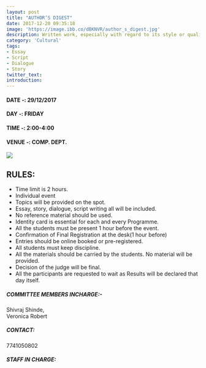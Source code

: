 ```yaml
---
layout: post
title: "AUTHOR’S DIGEST"
date: 2017-12-20 09:35:18
image: 'https://image.ibb.co/dBKNVR/author_s_digest.jpg'
description: Written work, especially with regard to its style or quality.
category: 'Cultural'
tags:
- Essay
- Script
- Dialogue
- Story 
twitter_text:
introduction:
---
```


#### DATE -: 29/12/2017
#### DAY -: FRIDAY                                              
#### TIME -:  2:00-4:00
#### VENUE -:  COMP. DEPT.

[<img src="https://image.ibb.co/gdyPVG/register_now_red.png">](https://goo.gl/forms/JkZ1f4Jv1xEXauYS2)

## RULES:

* Time limit is 2 hours.
* Individual event
* Topics will be provided on the spot.
* Essay, story, dialogue, script writing all will be included.
* No reference material should be used.
* Identity card is essential for each and every Programme.
* All the students must be present 1 hour before the event.
* Confirmation of Final Registration at the desk(1 hour before)
* Entries should be online booked or pre-registered.
* All students must keep discipline.
* All the materials should be carried by the students. No material will be provided.
* Decision of the judge will be final.
* All the participants are requested to wait as Results will be declared that day itself.
 
##### COMMITTEE MEMBERS INCHARGE:-
Shivraj Shinde,										          
Veronica Robert

##### CONTACT: 
7741050802

##### STAFF IN CHARGE: